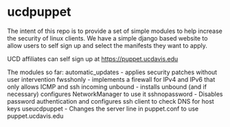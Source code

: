 # ucdpuppet

The intent of this repo is to provide a set of simple modules to help increase the security of linux clients.   We have a simple django based website to allow users to self sign up and select the manifests they want to apply.

UCD affiliates can self sign up at https://puppet.ucdavis.edu

The modules so far:
automatic_updates - applies security patches without user intervention
fwsshonly - implements a firewall for IPv4 and IPv6 that only allows ICMP and ssh incoming
unbound - installs unbound (and if necessary) configures NetworkManager to use it
sshnopassword - Disables password authentication and configures ssh client to check DNS for host keys
useucdpuppet - Changes the server line in puppet.conf to use puppet.ucdavis.edu



